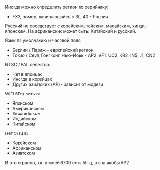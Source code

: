 Иногда можно определить регион по серийнику:

- FX3, номер, начинающийся с 30, 40 - Япония

Русский не соседствует с корейским, тайским, малайским, хинди, японским. На африканских может быть: Китайский и русский.

Язык по умолчанию и часовой пояс:

- Берлин / Париж - европейский регион
- Токио / Сеул, Гонгконг, Нью-Йорк - AP2, AF1, UC2, KR2, IN5, J1, CN2

NTSC / PAL селектор:

- Нет в японцах
- Иногда в корейцах
- Других азиатских (AP) - зависит от модели

WiFi 5Ггц есть в:

- Японском
- Американском
- Европейском
- Индийском
- Китайском

Нет 5Ггц в:

- Корейском
- Африканском
- Азиатском

И это странно, т.к. в моей 6700 есть 5Ггц, а она якобы AP2